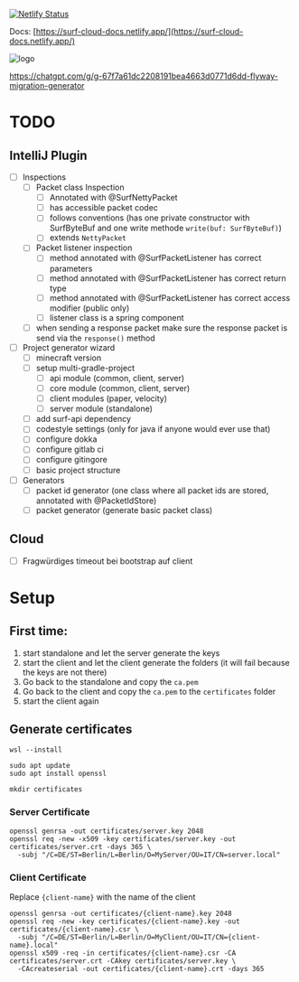 [![Netlify Status](https://api.netlify.com/api/v1/badges/faf8d5de-85be-4d57-ba0f-bab1e058808f/deploy-status)](https://app.netlify.com/sites/surf-cloud-docs/deploys)

Docs: [https://surf-cloud-docs.netlify.app/](https://surf-cloud-docs.netlify.app/)

![logo](https://github.com/SLNE-Development/assets/blob/master/logos/surf-cloud/cloud-logo-new.png?raw=true)

https://chatgpt.com/g/g-67f7a61dc2208191bea4663d0771d6dd-flyway-migration-generator

# TODO
## IntelliJ Plugin
- [ ] Inspections
    - [ ] Packet class Inspection
        - [ ] Annotated with @SurfNettyPacket
        - [ ] has accessible packet codec
        - [ ] follows conventions (has one private constructor with SurfByteBuf and one write methode `write(buf: SurfByteBuf)`)
        - [ ] extends `NettyPacket`
    - [ ] Packet listener inspection
        - [ ] method annotated with @SurfPacketListener has correct parameters
        - [ ] method annotated with @SurfPacketListener has correct return type
        - [ ] method annotated with @SurfPacketListener has correct access modifier (public only)
        - [ ] listener class is a spring component
    - [ ] when sending a response packet make sure the response packet is send via the `response()` method
- [ ] Project generator wizard
    - [ ] minecraft version
    - [ ] setup multi-gradle-project
        - [ ] api module (common, client, server)
        - [ ] core module (common, client, server)
        - [ ] client modules (paper, velocity)
        - [ ] server module (standalone)
    - [ ] add surf-api dependency
    - [ ] codestyle settings (only for java if anyone would ever use that)
    - [ ] configure dokka
    - [ ] configure gitlab ci
    - [ ] configure gitingore
    - [ ] basic project structure
- [ ] Generators
    - [ ] packet id generator (one class where all packet ids are stored, annotated with @PacketIdStore)
    - [ ] packet generator (generate basic packet class)

## Cloud
- [ ] Fragwürdiges timeout bei bootstrap auf client



# Setup

## First time:
1. start standalone and let the server generate the keys
2. start the client and let the client generate the folders (it will fail because the keys are not there)
3. Go back to the standalone and copy the `ca.pem`
4. Go back to the client and copy the `ca.pem` to the `certificates` folder
5. start the client again



## Generate certificates
````shell
wsl --install
````
````shell
sudo apt update
sudo apt install openssl
````
````shell
mkdir certificates
````

### Server Certificate
````shell
openssl genrsa -out certificates/server.key 2048
openssl req -new -x509 -key certificates/server.key -out certificates/server.crt -days 365 \
  -subj "/C=DE/ST=Berlin/L=Berlin/O=MyServer/OU=IT/CN=server.local"
````

### Client Certificate
Replace `{client-name}` with the name of the client

````shell
openssl genrsa -out certificates/{client-name}.key 2048
openssl req -new -key certificates/{client-name}.key -out certificates/{client-name}.csr \
  -subj "/C=DE/ST=Berlin/L=Berlin/O=MyClient/OU=IT/CN={client-name}.local"
openssl x509 -req -in certificates/{client-name}.csr -CA certificates/server.crt -CAkey certificates/server.key \
  -CAcreateserial -out certificates/{client-name}.crt -days 365
````
